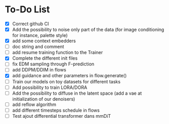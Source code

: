# To-Do List

- [x] Correct github CI
- [x] Add the possibility to noise only part of the data (for image conditioning for instance, palette style)
- [x] add some context embedders
- [ ] doc string and comment
- [ ] add resume training function to the Trainer
- [x] Complete the different init files
- [ ] fix EDM sampling through F-prediction
- [ ] add DDPM/DDIM in flows
- [x] add guidance and other parameters in flow.generate()
- [ ] Train our models on toy datasets for different tasks 
- [ ] Add possibility to train LORA/DORA
- [ ] Add the possibility to diffuse in the latent space (add a vae at initialization of our denoisers)
- [ ] add reflow algorithm
- [ ] add different timesteps schedule in flows
- [ ] Test ajout differential transformer dans mmDiT